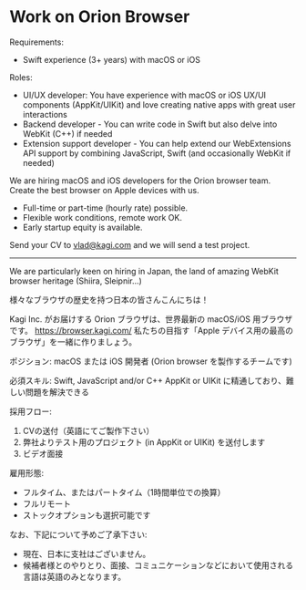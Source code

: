 # Work on Orion Browser

Requirements:
- Swift experience (3+ years) with macOS or iOS

Roles:
- UI/UX developer: You have experience with macOS or iOS UX/UI components (AppKit/UIKit) and love creating native apps with great user interactions
- Backend developer - You can write code in Swift but also delve into WebKit (C++) if needed
- Extension support developer - You can help extend our WebExtensions API support by combining JavaScript, Swift (and occasionally WebKit if needed)

We are hiring macOS and iOS developers for the Orion browser team.  Create the best browser on Apple devices with us. 

- Full-time or part-time (hourly rate) possible.
- Flexible work conditions, remote work OK. 
- Early startup equity is available. 


Send your CV to [vlad@kagi.com](mailto:vlad@kagi.com) and we will send a test project.

---

We are particularly keen on hiring in Japan, the land of amazing WebKit browser heritage (Shiira, Sleipnir...)

様々なブラウザの歴史を持つ日本の皆さんこんにちは！

Kagi Inc. がお届けする Orion ブラウザは、世界最新の macOS/iOS 用ブラウザです。
https://browser.kagi.com/
私たちの目指す「Apple デバイス用の最高のブラウザ」を一緒に作りましょう。


ポジション:
macOS または iOS 開発者 (Orion browser を製作するチームです)


必須スキル:
Swift, JavaScript and/or C++
AppKit or UIKit に精通しており、難しい問題を解決できる


採用フロー:
1. CVの送付（英語にてご製作下さい）
2. 弊社よりテスト用のプロジェクト (in AppKit or UIKit) を送付します
3. ビデオ面接


雇用形態:
- フルタイム、またはパートタイム（1時間単位での換算）
- フルリモート
- ストックオプションも選択可能です


なお、下記について予めご了承下さい:
- 現在、日本に支社はございません。
- 候補者様とのやりとり、面接、コミュニケーションなどにおいて使用される言語は英語のみとなります。
